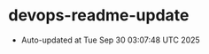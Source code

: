 # devops-readme-update
<!--START_SECTION:activity-->
- Auto-updated at Tue Sep 30 03:07:48 UTC 2025
<!--END_SECTION:activity-->
